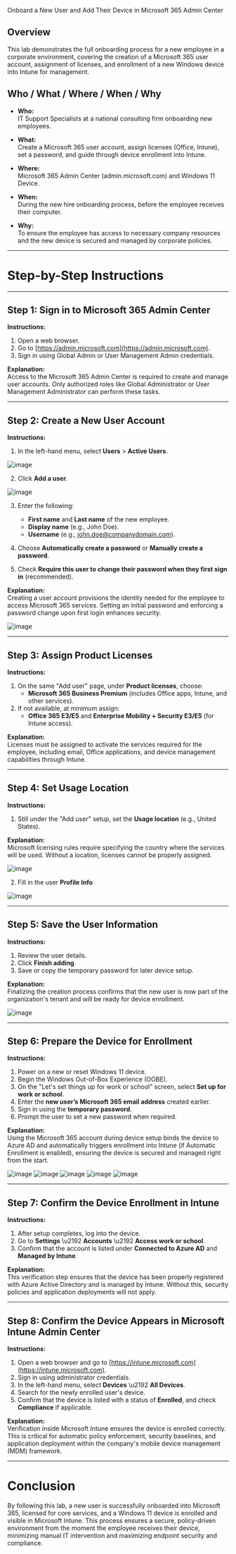 Onboard a New User and Add Their Device in Microsoft 365 Admin Center

## Overview
This lab demonstrates the full onboarding process for a new employee in a corporate environment, covering the creation of a Microsoft 365 user account, assignment of licenses, and enrollment of a new Windows device into Intune for management.

## Who / What / Where / When / Why

- **Who:**  
IT Support Specialists at a national consulting firm onboarding new employees.

- **What:**  
Create a Microsoft 365 user account, assign licenses (Office, Intune), set a password, and guide through device enrollment into Intune.

- **Where:**  
Microsoft 365 Admin Center (admin.microsoft.com) and Windows 11 Device.

- **When:**  
During the new hire onboarding process, before the employee receives their computer.

- **Why:**  
To ensure the employee has access to necessary company resources and the new device is secured and managed by corporate policies.

---

# Step-by-Step Instructions

---

## Step 1: Sign in to Microsoft 365 Admin Center

**Instructions:**

1. Open a web browser.
2. Go to [https://admin.microsoft.com](https://admin.microsoft.com).
3. Sign in using Global Admin or User Management Admin credentials.

**Explanation:**  
Access to the Microsoft 365 Admin Center is required to create and manage user accounts. Only authorized roles like Global Administrator or User Management Administrator can perform these tasks.

---

## Step 2: Create a New User Account

**Instructions:**

1. In the left-hand menu, select **Users** > **Active Users**.

![image](https://github.com/user-attachments/assets/839574a7-f930-4a79-b0bc-4a03df9c6e32)

2. Click **Add a user**.

![image](https://github.com/user-attachments/assets/dd887f03-c46f-4d7e-afc1-bd346ac09647)

3. Enter the following:
   - **First name** and **Last name** of the new employee.
   - **Display name** (e.g., John Doe).
   - **Username** (e.g., john.doe@companydomain.com).

4. Choose **Automatically create a password** or **Manually create a password**.
5. Check **Require this user to change their password when they first sign in** (recommended).

**Explanation:**  
Creating a user account provisions the identity needed for the employee to access Microsoft 365 services. Setting an initial password and enforcing a password change upon first login enhances security.

![image](https://github.com/user-attachments/assets/9796a442-14b0-42e0-9201-80af0a68b53d)

---

## Step 3: Assign Product Licenses

**Instructions:**

1. On the same "Add user" page, under **Product licenses**, choose:
   - **Microsoft 365 Business Premium** (includes Office apps, Intune, and other services).
2. If not available, at minimum assign:
   - **Office 365 E3/E5** and **Enterprise Mobility + Security E3/E5** (for Intune access).

**Explanation:**  
Licenses must be assigned to activate the services required for the employee, including email, Office applications, and device management capabilities through Intune.

---

## Step 4: Set Usage Location

**Instructions:**

1. Still under the "Add user" setup, set the **Usage location** (e.g., United States).

**Explanation:**  
Microsoft licensing rules require specifying the country where the services will be used. Without a location, licenses cannot be properly assigned.

![image](https://github.com/user-attachments/assets/12d57c8e-8542-42f2-af4f-f3b2fc7e7958)

2. Fill in the user **Profile Info**

![image](https://github.com/user-attachments/assets/be39b575-9e0d-4288-8023-a0fcb70c8932)

---

## Step 5: Save the User Information

**Instructions:**

1. Review the user details.
2. Click **Finish adding**.
3. Save or copy the temporary password for later device setup.

**Explanation:**  
Finalizing the creation process confirms that the new user is now part of the organization's tenant and will be ready for device enrollment.

![image](https://github.com/user-attachments/assets/efe5f5d0-a501-4af5-8a09-9de318d1b501)

---

## Step 6: Prepare the Device for Enrollment

**Instructions:**

1. Power on a new or reset Windows 11 device.
2. Begin the Windows Out-of-Box Experience (OOBE).
3. On the "Let's set things up for work or school" screen, select **Set up for work or school**.
4. Enter the **new user’s Microsoft 365 email address** created earlier.
5. Sign in using the **temporary password**.
6. Prompt the user to set a new password when required.

**Explanation:**  
Using the Microsoft 365 account during device setup binds the device to Azure AD and automatically triggers enrollment into Intune (if Automatic Enrollment is enabled), ensuring the device is secured and managed right from the start.

![image](https://github.com/user-attachments/assets/8786e53d-310d-4dae-9911-b68cea330dfd)
![image](https://github.com/user-attachments/assets/9087d18f-5bca-4924-92d4-68566f7713a4)
![image](https://github.com/user-attachments/assets/3e7c2a0e-30fd-49f8-9980-e81afa1f856c)
![image](https://github.com/user-attachments/assets/5bf6066d-051d-4876-8f2b-6d630d73efab)
![image](https://github.com/user-attachments/assets/88ba093f-8108-47db-a09b-488073d48e5b)

---

## Step 7: Confirm the Device Enrollment in Intune

**Instructions:**

1. After setup completes, log into the device.
2. Go to **Settings** \u2192 **Accounts** \u2192 **Access work or school**.
3. Confirm that the account is listed under **Connected to Azure AD** and **Managed by Intune**.

**Explanation:**  
This verification step ensures that the device has been properly registered with Azure Active Directory and is managed by Intune. Without this, security policies and application deployments will not apply.

---

## Step 8: Confirm the Device Appears in Microsoft Intune Admin Center

**Instructions:**

1. Open a web browser and go to [https://intune.microsoft.com](https://intune.microsoft.com).
2. Sign in using administrator credentials.
3. In the left-hand menu, select **Devices** \u2192 **All Devices**.
4. Search for the newly enrolled user's device.
5. Confirm that the device is listed with a status of **Enrolled**, and check **Compliance** if applicable.

**Explanation:**  
Verification inside Microsoft Intune ensures the device is enrolled correctly. This is critical for automatic policy enforcement, security baselines, and application deployment within the company's mobile device management (MDM) framework.

---

# Conclusion

By following this lab, a new user is successfully onboarded into Microsoft 365, licensed for core services, and a Windows 11 device is enrolled and visible in Microsoft Intune. This process ensures a secure, policy-driven environment from the moment the employee receives their device, minimizing manual IT intervention and maximizing endpoint security and compliance.
